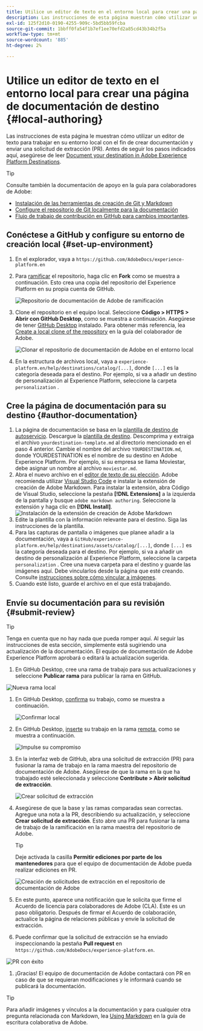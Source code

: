 ```yaml
---
title: Utilice un editor de texto en el entorno local para crear una página de documentación de destino
description: Las instrucciones de esta página muestran cómo utilizar un editor de texto para trabajar en el entorno local con el fin de crear una página de documentación para el destino del Experience Platform y enviarla para su revisión.
exl-id: 125f2d10-0190-4255-909c-5bd5bb59fcba
source-git-commit: 1bbff0fa54f1b7ef1ee70efd2a85cd43b34b2f5a
workflow-type: tm+mt
source-wordcount: '885'
ht-degree: 2%

---
```


# Utilice un editor de texto en el entorno local para crear una página de documentación de destino {#local-authoring}

Las instrucciones de esta página le muestran cómo utilizar un editor de texto para trabajar en su entorno local con el fin de crear documentación y enviar una solicitud de extracción (PR). Antes de seguir los pasos indicados aquí, asegúrese de leer [Document your destination in Adobe Experience Platform Destinations](./documentation-instructions.md).

>[!TIP]
>
>Consulte también la documentación de apoyo en la guía para colaboradores de Adobe:
>* [Instalación de las herramientas de creación de Git y Markdown](https://experienceleague.adobe.com/docs/contributor/contributor-guide/setup/install-tools.html?lang=en)
>* [Configure el repositorio de Git localmente para la documentación](https://experienceleague.adobe.com/docs/contributor/contributor-guide/setup/local-repo.html?lang=en)
>* [Flujo de trabajo de contribución en GitHub para cambios importantes](https://experienceleague.adobe.com/docs/contributor/contributor-guide/setup/full-workflow.html?lang=en).


## Conéctese a GitHub y configure su entorno de creación local {#set-up-environment}

1. En el explorador, vaya a `https://github.com/AdobeDocs/experience-platform.en`
2. Para [ramificar](https://experienceleague.adobe.com/docs/contributor/contributor-guide/setup/local-repo.html?lang=en#fork-the-repository) el repositorio, haga clic en **Fork** como se muestra a continuación. Esto crea una copia del repositorio del Experience Platform en su propia cuenta de GitHub.

   ![Repositorio de documentación de Adobe de ramificación](./assets/ssd-fork-repository.gif)

3. Clone el repositorio en el equipo local. Seleccione **Código > HTTPS > Abrir con GitHub Desktop**, como se muestra a continuación. Asegúrese de tener [GitHub Desktop](https://desktop.github.com/) instalado. Para obtener más referencia, lea [Create a local clone of the repository](https://experienceleague.adobe.com/docs/contributor/contributor-guide/setup/local-repo.html?lang=en#create-a-local-clone-of-the-repository) en la guía del colaborador de Adobe.

   ![Clonar el repositorio de documentación de Adobe en el entorno local](./assets/clone-local.png)

4. En la estructura de archivos local, vaya a `experience-platform.en/help/destinations/catalog/[...]`, donde `[...]` es la categoría deseada para el destino. Por ejemplo, si va a añadir un destino de personalización al Experience Platform, seleccione la carpeta `personalization` .

## Cree la página de documentación para su destino {#author-documentation}

1. La página de documentación se basa en la [plantilla de destino de autoservicio](./self-service-template.md). Descargue la [plantilla de destino](assets/yourdestination-template.zip). Descomprima y extraiga el archivo `yourdestination-template.md` al directorio mencionado en el paso 4 anterior.  Cambie el nombre del archivo `YOURDESTINATION.md`, donde YOURDESTINATION es el nombre de su destino en Adobe Experience Platform. Por ejemplo, si su empresa se llama Moviestar, debe asignar un nombre al archivo `moviestar.md`.
2. Abra el nuevo archivo en el [editor de texto de su elección](https://experienceleague.adobe.com/docs/contributor/contributor-guide/setup/install-tools.html?lang=en#understand-markdown-editors). Adobe recomienda utilizar [Visual Studio Code](https://code.visualstudio.com/) e instalar la extensión de creación de Adobe Markdown. Para instalar la extensión, abra Código de Visual Studio, seleccione la pestaña **[!DNL Extensions]** a la izquierda de la pantalla y busque `adobe markdown authoring`. Seleccione la extensión y haga clic en **[!DNL Install]**.
   ![Instalación de la extensión de creación de Adobe Markdown](./assets/install-adobe-markdown-extension.gif)
3. Edite la plantilla con la información relevante para el destino. Siga las instrucciones de la plantilla.
4. Para las capturas de pantalla o imágenes que planee añadir a la documentación, vaya a `GitHub/experience-platform.en/help/destinations/assets/catalog/[...]`, donde `[...]` es la categoría deseada para el destino. Por ejemplo, si va a añadir un destino de personalización al Experience Platform, seleccione la carpeta `personalization` . Cree una nueva carpeta para el destino y guarde las imágenes aquí. Debe vincularlos desde la página que esté creando. Consulte [instrucciones sobre cómo vincular a imágenes](https://experienceleague.adobe.com/docs/contributor/contributor-guide/writing-essentials/linking.html?lang=en#link-to-images).
5. Cuando esté listo, guarde el archivo en el que está trabajando.

## Envíe su documentación para su revisión {#submit-review}

>[!TIP]
>
>Tenga en cuenta que no hay nada que pueda romper aquí. Al seguir las instrucciones de esta sección, simplemente está sugiriendo una actualización de la documentación. El equipo de documentación de Adobe Experience Platform aprobará o editará la actualización sugerida.

1. En GitHub Desktop, cree una rama de trabajo para sus actualizaciones y seleccione **Publicar rama** para publicar la rama en GitHub.

![Nueva rama local](./assets/new-branch-local.gif)

1. En GitHub Desktop, [confirma](https://docs.github.com/en/free-pro-team@latest/github/getting-started-with-github/github-glossary#commit) su trabajo, como se muestra a continuación.

   ![Confirmar local](./assets/commit-local.png)

1. En GitHub Desktop, [inserte](https://docs.github.com/en/free-pro-team@latest/github/getting-started-with-github/github-glossary#push) su trabajo en la rama [remota](https://docs.github.com/en/free-pro-team@latest/github/getting-started-with-github/github-glossary#remote), como se muestra a continuación.

   ![Impulse su compromiso](./assets/push-local-to-remote.png)

1. En la interfaz web de GitHub, abra una solicitud de extracción (PR) para fusionar la rama de trabajo en la rama maestra del repositorio de documentación de Adobe. Asegúrese de que la rama en la que ha trabajado esté seleccionada y seleccione **Contribute > Abrir solicitud de extracción**.

   ![Crear solicitud de extracción](./assets/ssd-create-pull-request-1.gif)

1. Asegúrese de que la base y las ramas comparadas sean correctas. Agregue una nota a la PR, describiendo su actualización, y seleccione **Crear solicitud de extracción**. Esto abre una PR para fusionar la rama de trabajo de la ramificación en la rama maestra del repositorio de Adobe.
   >[!TIP]
   >
   >Deje activada la casilla **Permitir ediciones por parte de los mantenedores** para que el equipo de documentación de Adobe pueda realizar ediciones en PR.

   ![Creación de solicitudes de extracción en el repositorio de documentación de Adobe](./assets/ssd-create-pull-request-2.png)

1. En este punto, aparece una notificación que le solicita que firme el Acuerdo de licencia para colaboradores de Adobe (CLA). Este es un paso obligatorio. Después de firmar el Acuerdo de colaboración, actualice la página de relaciones públicas y envíe la solicitud de extracción.

1. Puede confirmar que la solicitud de extracción se ha enviado inspeccionando la pestaña **Pull request** en `https://github.com/AdobeDocs/experience-platform.en`.

![PR con éxito](./assets/ssd-pr-successful.png)

1. ¡Gracias! El equipo de documentación de Adobe contactará con PR en caso de que se requieran modificaciones y le informará cuando se publicará la documentación.

>[!TIP]
>
>Para añadir imágenes y vínculos a la documentación y para cualquier otra pregunta relacionada con Markdown, lea [Using Markdown](https://experienceleague.adobe.com/docs/contributor/contributor-guide/writing-essentials/markdown.html?lang=en) en la guía de escritura colaborativa de Adobe.
